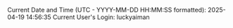 Current Date and Time (UTC - YYYY-MM-DD HH:MM:SS formatted): 2025-04-19 14:56:35
Current User's Login: luckyaiman
